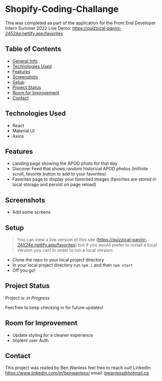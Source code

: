 # Shopify-Coding-Challange
This was completed as part of the application for the Front End Developer Intern Summer 2022
Live Demo: https://quizzical-panini-24524e.netlify.app/favorites

## Table of Contents
* [General Info](#general-information)
* [Technologies Used](#technologies-used)
* [Features](#features)
* [Screenshots](#screenshots)
* [Setup](#setup)
* [Project Status](#project-status)
* [Room for Improvement](#room-for-improvement)
* [Contact](#contact)

## Technologies Used
- React
- Material UI
- Axios

## Features
- Landing page showing the APOD photo for that day
- Discover Feed that shows random historical APOD photos (inifinite scroll, favorite button to add to your favorites)
- Favorites page to display your favorited images (favorites are stored in local storage and persist on page reload)

## Screenshots
- Add some screens

## Setup 
> You can view a live version of this site (https://quizzical-panini-24524e.netlify.app/favorites) but if you would prefer to install a local version you can!
>In order to run a local version:
- Clone the repo to your local project directory
- In your local project directory run ```npm i``` and then ```npm start``` 
- Off you go!

## Project Status
Project is: _in Progress_

Feel free to keep checking in for future updates!

## Room for Improvement
- Update styling for a cleaner experience
- Implent user Auth

## Contact
This project was reated by Ben Wanless feel free to reach out!
LinkedIn: https://www.linkedin.com/in/benwanless/
email: bwanless@hotmail.ca
